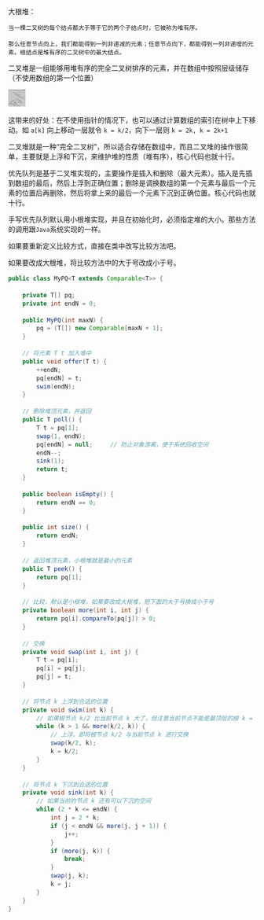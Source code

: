 大根堆：

    当一棵二叉树的每个结点都大于等于它的两个子结点时，它被称为堆有序。

    那么任意节点向上，我们都能得到一列非递减的元素；任意节点向下，都能得到一列非递增的元素。根结点是堆有序的二叉树中的最大结点。

二叉堆是一组能够用堆有序的完全二叉树排序的元素，并在数组中按照层级储存（不使用数组的第一个位置）


<img src="..\res\微信截图_20200726170309.png" style="zoom: 5%;" />


这带来的好处：在不使用指针的情况下，也可以通过计算数组的索引在树中上下移动。如 `a[k]` 向上移动一层就令 `k = k/2`，向下一层则 `k = 2k, k = 2k+1`
	
二叉堆就是一种“完全二叉树”，所以适合存储在数组中，而且二叉堆的操作很简单，主要就是上浮和下沉，来维护堆的性质（堆有序），核心代码也就十行。

优先队列是基于二叉堆实现的，主要操作是插入和删除（最大元素）。插入是先插到数组的最后，然后上浮到正确位置；删除是调换数组的第一个元素与最后一个元素的位置后再删除，然后将拿上来的最后一个元素下沉到正确位置。核心代码也就十行。


手写优先队列默认用小根堆实现，并且在初始化时，必须指定堆的大小。那些方法的调用跟`Java`系统实现的一样。

如果要重新定义比较方式，直接在类中改写比较方法吧。

如果要改成大根堆，将比较方法中的大于号改成小于号。



```java
public class MyPQ<T extends Comparable<T>> {
    
    private T[] pq;
    private int endN = 0;
    
    public MyPQ(int maxN) {
        pq = (T[]) new Comparable[maxN + 1];
    }
    
    // 将元素 T t 加入堆中
    public void offer(T t) {
        ++endN;
        pq[endN] = t;
        swim(endN);
    }
    
    // 删除堆顶元素，并返回
    public T poll() {
        T t = pq[1];
        swap(1, endN);
        pq[endN] = null;     // 防止对象游离，便于系统回收空间
        endN--;
        sink(1);
        return t;
    }
    
    public boolean isEmpty() {
        return endN == 0;
    }
    
    public int size() {
        return endN;
    }

    // 返回堆顶元素，小根堆就是最小的元素
    public T peek() {
        return pq[1];
    }
    
    // 比较，默认是小根堆，如果要改成大根堆，把下面的大于号换成小于号
    private boolean more(int i, int j) {
        return pq[i].compareTo(pq[j]) > 0;
    }
    
    // 交换
    private void swap(int i, int j) {
        T t = pq[i];
        pq[i] = pq[j];
        pq[j] = t;
    }
    
    // 将节点 k 上浮到合适的位置
    private void swim(int k) {
        // 如果根节点 k/2 比当前节点 k 大了，但注意当前节点不能是最顶层的根 k = 1
        while (k > 1 && more(k/2, k)) {
            // 上浮，即将根节点 k/2 与当前节点 k 进行交换
            swap(k/2, k);
            k = k/2;
        }
    }
    
    // 将节点 k 下沉到合适的位置
    private void sink(int k) {
        // 如果当前的节点 k 还有可以下沉的空间
        while (2 * k <= endN) {
            int j = 2 * k;
            if (j < endN && more(j, j + 1)) {
                j++;
            }
            if (more(j, k)) {
                break;
            }
            swap(j, k);
            k = j;
        }
    }
}
```
